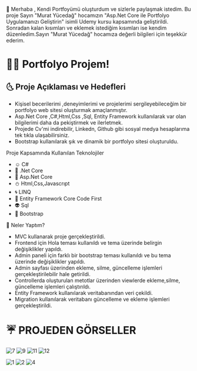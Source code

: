  :raising_hand: Merhaba ,
 Kendi Portfoyümü oluşturdum ve sizlerle paylaşmak istedim. 
 Bu proje Sayın "Murat Yücedağ" hocamızın "Asp.Net Core ile Portfolyo Uygulamanızı Geliştirin" isimli Udemy kursu kapsamında geliştirildi. 
 Sonradan kalan kısımları ve eklemek istediğim kısımları ise kendim düzenledim.Sayın "Murat Yücedağ" hocamıza değerli bilgileri için teşekkür ederim.

# 👩‍💻 Portfolyo Projem!

## :last_quarter_moon_with_face: Proje Açıklaması ve Hedefleri
- Kişisel becerilerimi ,deneyimlerimi ve projelerimi sergileyebileceğim bir portfolyo web sitesi oluşturmak amaçlanmıştır.
- Asp.Net Core ,C#,Html,Css ,Sql, Entity Framework kullanılarak var olan bilgilerimi daha da pekiştirmek ve ilerletmek.
- Projede Cv'mi indirebilir, Linkedn, Github gibi sosyal medya hesaplarıma tek tıkla ulaşabilirsiniz.
- Bootstrap kullanılarak şık ve dinamik bir portfolyo sitesi oluşturuldu.

Proje Kapsamında Kullanılan Teknolojiler
- :relaxed: C#
- :hibiscus: .Net Core 
- :horse_racing: Asp.Net Core
- :snowman: Html,Css,Javascrıpt
- :cyclone: LINQ
- :star2: Entity Framework Core Code First
- :alien: Sql
- :hatching_chick: Bootstrap

:ghost: Neler Yaptım?
- MVC kullanarak proje gerçekleştirildi.
- Frontend için Hola teması kullanıldı ve tema üzerinde belirgin değişiklikler yapıldı.
- Admin paneli için farklı bir bootstrap teması kullanıldı ve bu tema üzerinde değişiklikler yapıldı.
- Admin sayfası üzerinden ekleme, silme, güncelleme işlemleri gerçekleştirilebilir hale getirildi.
- Controllerda oluşturulan metotlar üzerinden viewlerde ekleme,silme, güncelleme işlemleri çalıştırıldı.
- Entity Framework kullanılarak veritabanından veri çekildi.
- Migration kullanılarak veritabanı güncelleme ve ekleme işlemleri gerçekleştirildi.

# :umbrella: PROJEDEN GÖRSELLER



 ![7](https://github.com/user-attachments/assets/9d4353fe-9698-420c-88e5-53786fbb2a93)
![9](https://github.com/user-attachments/assets/db48eab0-a3e7-4d27-a3a5-6e2f1ac7c579)
![11](https://github.com/user-attachments/assets/89704fbc-9c63-4fa4-90a1-e46d42220614)
![12](https://github.com/user-attachments/assets/8b08cd5e-663e-44a5-af12-fae4b3ab214f)

![1](https://github.com/user-attachments/assets/ca9b26e7-9f4f-4a7b-ac2e-e43271a5f06a)
![2](https://github.com/user-attachments/assets/dd7a9445-7e85-4529-ada9-186ae4420be2)
![4](https://github.com/user-attachments/assets/f5067192-c769-4763-9b26-a33e47ab73be)
